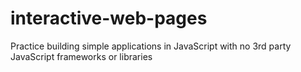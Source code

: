 # interactive-web-pages
Practice building simple applications in JavaScript with no 3rd party JavaScript frameworks or libraries
